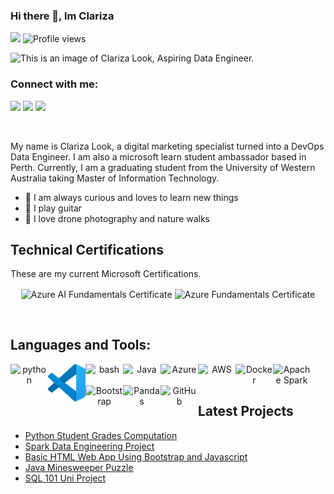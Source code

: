 ### Hi there 👋, Im Clariza


![](https://img.shields.io/github/followers/clariza-look-microsoft-ambassador?label=Followers&style=flat-square)
![Profile views](https://gpvc.arturio.dev/clariza-look-microsoft-ambassador)
 
<img src="https://raw.githubusercontent.com/clariza-look-microsoft-ambassador/clariza-look-microsoft-ambassador/main/header.png" alt="This is an image of Clariza Look, Aspiring Data Engineer.">


### Connect with me:
<p align="left">
<a href="https://www.linkedin.com/in/clarizalook/"><img src="https://img.shields.io/badge/-LinkedIn-0072b1?style=flat-square&logo=linkedin&logoColor=white"/></a>
<a href="https://www.kaggle.com/clarlooktech"><img src="https://img.shields.io/badge/-Kaggle-blue"/></a>
<a href="https://twitter.com/clarizalook"><img src=https://img.shields.io/badge/-Twitter-orange"/></a>
</p>

<br />
 
My name is Clariza Look, a digital marketing specialist turned into a DevOps Data Engineer. I am also a microsoft learn student ambassador based in Perth. Currently, I am a graduating student from the University of Western Australia taking Master of Information Technology.

- 🔭 I am always curious and loves to learn new things
- 🌱 I play guitar
- 👯 I love drone photography and nature walks 

 
## Technical Certifications

These are my current Microsoft Certifications. 

<p align="center">
 
<img align="center" alt="Azure AI Fundamentals Certificate" width="100px" src="https://github.com/clariza-look-microsoft-ambassador/clariza-look-microsoft-ambassador/blob/main/azure-ai-fundamentals-600x600.png" />
 
 <img align="center" alt="Azure Fundamentals Certificate" width="100px" src="https://github.com/clariza-look-microsoft-ambassador/clariza-look-microsoft-ambassador/blob/main/azure-fundamentals.png" />
 
</p>
 
<br />

## Languages and Tools:
 
<p align="center">
<img align="left" alt="python" width="60px" src="https://cdn3.iconfinder.com/data/icons/logos-and-brands-adobe/512/267_Python-512.png" />

<img align="left" alt="visual studio code" width="60px" src="https://raw.githubusercontent.com/github/explore/80688e429a7d4ef2fca1e82350fe8e3517d3494d/topics/visual-studio-code/visual-studio-code.png" />
 
<img align="left" alt="bash" width="60px" src="https://github.com/clariza-look-microsoft-ambassador/clariza-look-microsoft-ambassador/blob/main/full_colored_dark.svg" />
 
 <img align="left" alt="Java" width="60px" src="https://github.com/clariza-look-microsoft-ambassador/clariza-look-microsoft-ambassador/blob/main/java.svg" />
 
<img align="left" alt="Azure" width="60px" src="https://www.parkmycloud.com/wp-content/uploads/2018/02/Azure_.png" />

<img align="left" alt="AWS" width="60px" src="https://cdn.jsdelivr.net/npm/simple-icons@3.4.0/icons/amazonaws.svg" />

<img align="left" alt="Docker" width="60px" src="https://github.com/clariza-look-microsoft-ambassador/clariza-look-microsoft-ambassador/blob/main/Docker-Logo-2013-2015.png" />
 
<img align="left" alt="Apache Spark" width="60px" src="https://github.com/clariza-look-microsoft-ambassador/clariza-look-microsoft-ambassador/blob/main/Apache_Spark_logo.svg.png" />

<img align="left" alt="Bootstrap" width="60px" src="https://github.com/clariza-look-microsoft-ambassador/clariza-look-microsoft-ambassador/blob/main/bootstrap.png" />
 
<img align="left" alt="Pandas" width="60px" src="https://github.com/clariza-look-microsoft-ambassador/clariza-look-microsoft-ambassador/blob/main/pandas-logo-300.png" />

<img align="left" alt="GitHub" width="60px" src="https://github.com/clariza-look-microsoft-ambassador/clariza-look-microsoft-ambassador/blob/main/git-logo.png" />


</p>
 
 <br />
 <br />

## Latest Projects

* [Python Student Grades Computation](https://towardsdatascience.com/buying-a-car-as-a-data-scientist-5a2f9f340292) 
* [Spark Data Engineering Project](https://towardsdatascience.com/using-data-science-for-customer-acquisition-2001525792f)
* [Basic HTML Web App Using Bootstrap and Javascript](https://towardsdatascience.com/tuning-a-models-hyperparameters-and-aiming-for-a-specific-metric-in-accordance-with-the-business-3c47d534ed3b)
* [Java Minesweeper Puzzle](https://towardsdatascience.com/tuning-a-models-hyperparameters-and-aiming-for-a-specific-metric-in-accordance-with-the-business-3c47d534ed3b)
* [SQL 101 Uni Project](https://towardsdatascience.com/tuning-a-models-hyperparameters-and-aiming-for-a-specific-metric-in-accordance-with-the-business-3c47d534ed3b)
<br />




